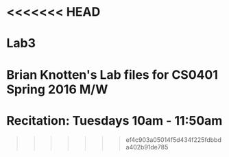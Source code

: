 <<<<<<< HEAD
=======
# Lab3
# Brian Knotten's Lab files for CS0401 Spring 2016 M/W
# Recitation: Tuesdays 10am - 11:50am
>>>>>>> ef4c903a05014f5d434f225fdbbda402b91de785
